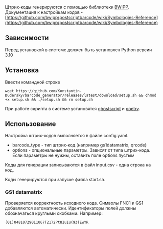 Штрих-коды генерируются с помощью библиотеки [BWIPP](https://github.com/bwipp/postscriptbarcode). Документация к настройкам кодов - [https://github.com/bwipp/postscriptbarcode/wiki/Symbologies-Reference](https://github.com/bwipp/postscriptbarcode/wiki/Symbologies-Reference)

## Зависимости

Перед установкой в системе должен быть установлен Python версии 3.10

## Установка

Ввести командной строке

    wget https://github.com/Konstantin-Dudersky/barcode_generator/releases/latest/download/setup.sh && chmod +x setup.sh && ./setup.sh && rm setup.sh

При работе скрипта в системе установятся [ghostscript](https://www.ghostscript.com/) и [poetry](https://python-poetry.org/).

## Использование

Настройка штрих-кодов выполняется в файле config.yaml. 

- barcode_type - тип штрих-код (например gs1datamatrix, qrcode)
- options - опциональные параметры. Зависят от типа штрих-кода. Если параметры не нужны, оставить поле options пустым

Коды для генерации записываются в файл input.csv - одна строка на код.

Коды генерируются при запуске файла start.sh.

### GS1 datamatrix

Проверяется корректность исходного кода. Символы FNC1 и GS1 добавляются автоматически. Идентификаторы полей должны обозначаться круглыми скобками. Например:

    (01)04810729011067(21)2Pt8IuIu(93)EwYR